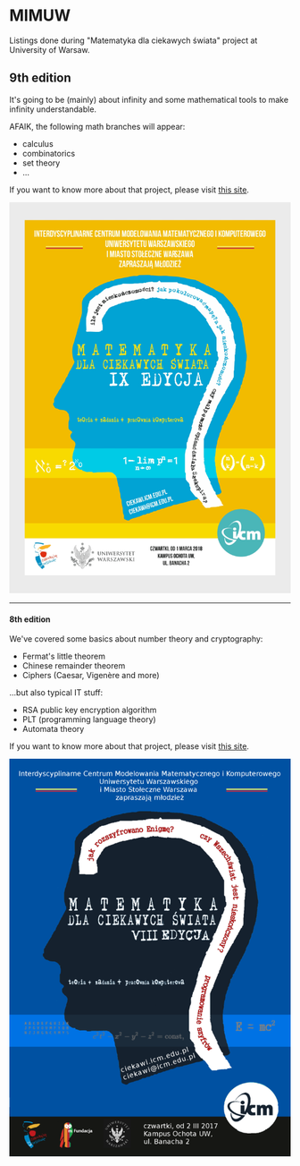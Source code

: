 # MIMUW
Listings done during "Matematyka dla ciekawych świata" project at University of Warsaw.

## 9th edition

It's going to be (mainly) about infinity and some mathematical tools to make infinity understandable.

AFAIK, the following math branches will appear:
* calculus
* combinatorics
* set theory
* ...

If you want to know more about that project, please visit [this site](http://ciekawi.icm.edu.pl/drupal/).

![alt text][poster1]

[poster1]:https://github.com/KubaGorczynski/MIMUW/blob/master/ciekawi9.jpg "Matematyka dla ciekawych świata"

__________

#### 8th edition 

We've covered some basics about number theory and cryptography:
* Fermat's little theorem
* Chinese remainder theorem
* Ciphers (Caesar, Vigenère and more)

...but also typical IT stuff:
* RSA public key encryption algorithm
* PLT (programming language theory)
* Automata theory

If you want to know more about that project, please visit [this site](http://ciekawi.icm.edu.pl/drupal/). 

![alt text][poster]

[poster]:https://github.com/KubaGorczynski/MIMUW/blob/master/ciekawi.png "Matematyka dla ciekawych świata"
